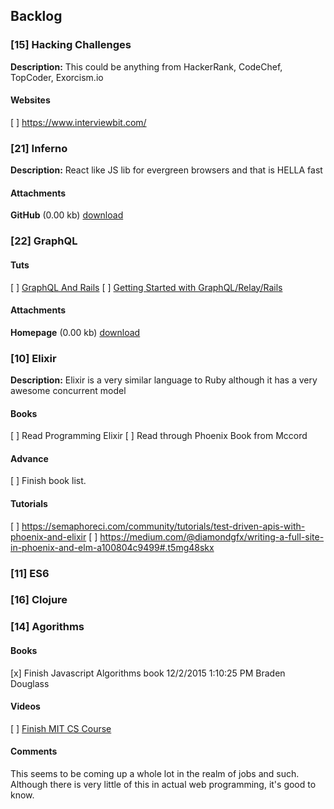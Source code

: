 ## Backlog

### [15] Hacking Challenges

**Description:**
This could be anything from HackerRank, CodeChef, TopCoder, Exorcism.io

#### Websites

[ ] https://www.interviewbit.com/

### [21] Inferno

**Description:**
React like JS lib for evergreen browsers and that is HELLA fast

#### Attachments

**GitHub** (0.00 kb) [download](https://github.com/trueadm/inferno)

### [22] GraphQL

#### Tuts

[ ] [GraphQL And Rails](https://medium.com/@gauravtiwari/graphql-and-relay-on-rails-getting-started-955a49d251de#.ckwuob82q)
[ ] [Getting Started with GraphQL/Relay/Rails](http://mgiroux.me/2015/getting-started-with-rails-graphql-relay/)

#### Attachments

**Homepage** (0.00 kb) [download](http://graphql.org)

### [10] Elixir

**Description:**
Elixir is a very similar language to Ruby although it has a very awesome concurrent model 

#### Books

[ ] Read Programming Elixir
[ ] Read through Phoenix Book from Mccord

#### Advance

[ ] Finish book list.

#### Tutorials

[ ] https://semaphoreci.com/community/tutorials/test-driven-apis-with-phoenix-and-elixir
[ ] https://medium.com/@diamondgfx/writing-a-full-site-in-phoenix-and-elm-a100804c9499#.t5mg48skx

### [11] ES6

### [16] Clojure

### [14] Agorithms

#### Books

[x] Finish Javascript Algorithms book 12/2/2015 1:10:25 PM Braden Douglass

#### Videos

[ ] [Finish MIT CS Course](http://ocw.mit.edu/courses/electrical-engineering-and-computer-science/6-00-introduction-to-computer-science-and-programming-fall-2008/video-lectures/)

#### Comments
This seems to be coming up a whole lot in the realm of jobs and such. Although there is very little of this in actual web programming, it's good to know.
